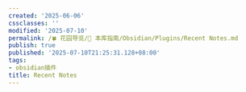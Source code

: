 ```yaml
---
created: '2025-06-06'
cssclasses: ''
modified: '2025-07-10'
permalink: /🍀 花园导览/🧰 本库指南/Obsidian/Plugins/Recent Notes.md
publish: true
published: '2025-07-10T21:25:31.128+08:00'
tags:
- obsidian插件
title: Recent Notes
---
```


